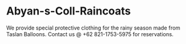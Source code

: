 # Abyan-s-Coll-Raincoats
We provide special protective clothing for the rainy season made from Taslan Balloons. Contact us @ +62 821-1753-5975 
for reservations.

